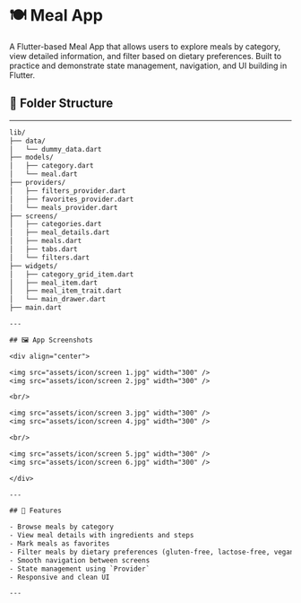 # 🍽️ Meal App

A Flutter-based Meal App that allows users to explore meals by category, view detailed information, and filter based on dietary preferences. Built to practice and demonstrate state management, navigation, and UI building in Flutter.

## 📁 Folder Structure
---
```txt
lib/
├── data/
│   └── dummy_data.dart
├── models/
│   ├── category.dart
│   └── meal.dart
├── providers/
│   ├── filters_provider.dart
│   ├── favorites_provider.dart
│   └── meals_provider.dart
├── screens/
│   ├── categories.dart
│   ├── meal_details.dart
│   ├── meals.dart
│   ├── tabs.dart
│   └── filters.dart
├── widgets/
│   ├── category_grid_item.dart
│   ├── meal_item.dart
│   ├── meal_item_trait.dart
│   └── main_drawer.dart
├── main.dart

---

## 🖼️ App Screenshots

<div align="center">

<img src="assets/icon/screen 1.jpg" width="300" />
<img src="assets/icon/screen 2.jpg" width="300" />

<br/>

<img src="assets/icon/screen 3.jpg" width="300" />
<img src="assets/icon/screen 4.jpg" width="300" />

<br/>

<img src="assets/icon/screen 5.jpg" width="300" />
<img src="assets/icon/screen 6.jpg" width="300" />

</div>

---

## 🚀 Features

- Browse meals by category
- View meal details with ingredients and steps
- Mark meals as favorites
- Filter meals by dietary preferences (gluten-free, lactose-free, vegan, vegetarian)
- Smooth navigation between screens
- State management using `Provider`
- Responsive and clean UI

---


